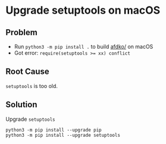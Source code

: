 # Upgrade setuptools on macOS

## Problem
* Run `python3 -m pip install .` to build [afdko/](https://github.com/adobe-type-tools/afdko/) on macOS
* Got error: `require(setuptools >= xx) conflict`

## Root Cause
`setuptools` is too old.

## Solution
Upgrade `setuptools`

```shell
python3 -m pip install --upgrade pip
python3 -m pip install --upgrade setuptools
```
